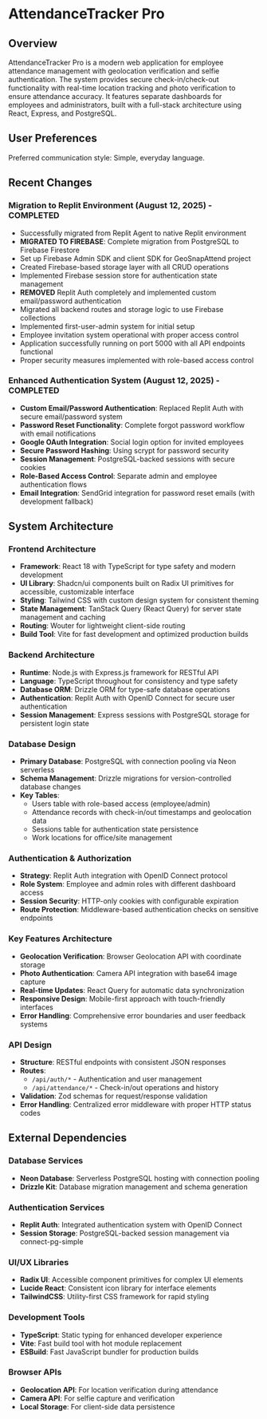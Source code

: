 # AttendanceTracker Pro

## Overview

AttendanceTracker Pro is a modern web application for employee attendance management with geolocation verification and selfie authentication. The system provides secure check-in/check-out functionality with real-time location tracking and photo verification to ensure attendance accuracy. It features separate dashboards for employees and administrators, built with a full-stack architecture using React, Express, and PostgreSQL.

## User Preferences

Preferred communication style: Simple, everyday language.

## Recent Changes

### Migration to Replit Environment (August 12, 2025) - COMPLETED
- Successfully migrated from Replit Agent to native Replit environment
- **MIGRATED TO FIREBASE**: Complete migration from PostgreSQL to Firebase Firestore
- Set up Firebase Admin SDK and client SDK for GeoSnapAttend project
- Created Firebase-based storage layer with all CRUD operations
- Implemented Firebase session store for authentication state management
- **REMOVED** Replit Auth completely and implemented custom email/password authentication
- Migrated all backend routes and storage logic to use Firebase collections
- Implemented first-user-admin system for initial setup
- Employee invitation system operational with proper access control
- Application successfully running on port 5000 with all API endpoints functional
- Proper security measures implemented with role-based access control

### Enhanced Authentication System (August 12, 2025) - COMPLETED
- **Custom Email/Password Authentication**: Replaced Replit Auth with secure email/password system
- **Password Reset Functionality**: Complete forgot password workflow with email notifications
- **Google OAuth Integration**: Social login option for invited employees
- **Secure Password Hashing**: Using scrypt for password security
- **Session Management**: PostgreSQL-backed sessions with secure cookies
- **Role-Based Access Control**: Separate admin and employee authentication flows
- **Email Integration**: SendGrid integration for password reset emails (with development fallback)

## System Architecture

### Frontend Architecture
- **Framework**: React 18 with TypeScript for type safety and modern development
- **UI Library**: Shadcn/ui components built on Radix UI primitives for accessible, customizable interface
- **Styling**: Tailwind CSS with custom design system for consistent theming
- **State Management**: TanStack Query (React Query) for server state management and caching
- **Routing**: Wouter for lightweight client-side routing
- **Build Tool**: Vite for fast development and optimized production builds

### Backend Architecture
- **Runtime**: Node.js with Express.js framework for RESTful API
- **Language**: TypeScript throughout for consistency and type safety
- **Database ORM**: Drizzle ORM for type-safe database operations
- **Authentication**: Replit Auth with OpenID Connect for secure user authentication
- **Session Management**: Express sessions with PostgreSQL storage for persistent login state

### Database Design
- **Primary Database**: PostgreSQL with connection pooling via Neon serverless
- **Schema Management**: Drizzle migrations for version-controlled database changes
- **Key Tables**:
  - Users table with role-based access (employee/admin)
  - Attendance records with check-in/out timestamps and geolocation data
  - Sessions table for authentication state persistence
  - Work locations for office/site management

### Authentication & Authorization
- **Strategy**: Replit Auth integration with OpenID Connect protocol
- **Role System**: Employee and admin roles with different dashboard access
- **Session Security**: HTTP-only cookies with configurable expiration
- **Route Protection**: Middleware-based authentication checks on sensitive endpoints

### Key Features Architecture
- **Geolocation Verification**: Browser Geolocation API with coordinate storage
- **Photo Authentication**: Camera API integration with base64 image capture
- **Real-time Updates**: React Query for automatic data synchronization
- **Responsive Design**: Mobile-first approach with touch-friendly interfaces
- **Error Handling**: Comprehensive error boundaries and user feedback systems

### API Design
- **Structure**: RESTful endpoints with consistent JSON responses
- **Routes**:
  - `/api/auth/*` - Authentication and user management
  - `/api/attendance/*` - Check-in/out operations and history
- **Validation**: Zod schemas for request/response validation
- **Error Handling**: Centralized error middleware with proper HTTP status codes

## External Dependencies

### Database Services
- **Neon Database**: Serverless PostgreSQL hosting with connection pooling
- **Drizzle Kit**: Database migration management and schema generation

### Authentication Services
- **Replit Auth**: Integrated authentication system with OpenID Connect
- **Session Storage**: PostgreSQL-backed session management via connect-pg-simple

### UI/UX Libraries
- **Radix UI**: Accessible component primitives for complex UI elements
- **Lucide React**: Consistent icon library for interface elements
- **TailwindCSS**: Utility-first CSS framework for rapid styling

### Development Tools
- **TypeScript**: Static typing for enhanced developer experience
- **Vite**: Fast build tool with hot module replacement
- **ESBuild**: Fast JavaScript bundler for production builds

### Browser APIs
- **Geolocation API**: For location verification during attendance
- **Camera API**: For selfie capture and verification
- **Local Storage**: For client-side data persistence